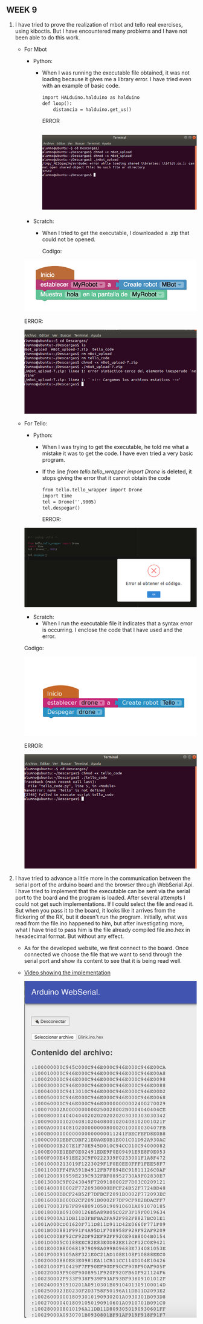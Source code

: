 ## WEEK 9

1. I have tried to prove the realization of mbot and tello real exercises, using kiboctis. But I have encountered many problems and I have not been able to do this work.
    -   For Mbot
        -  Python:
            -   When I was running the executable file obtained, it was not loading because it gives me a library error. I have tried even with an example of basic code.
                ~~~
                import HALduino.halduino as halduino
                def loop():
                    distancia = halduino.get_us()           
                ~~~
                ERROR
                
                ![ERROR](https://raw.githubusercontent.com/dvalladaresv/TFG_David_Valladares/master/assets/error_python_mbot.png)
                ---
                
        -   Scratch:
            - When I tried to get the executable, I downloaded a .zip that could not be opened.
            
                Codigo:
                
           ![Codigo](https://raw.githubusercontent.com/dvalladaresv/TFG_David_Valladares/master/assets/codigo_scratch_mbot.png)
               
          ERROR:
              
         ![ERROR](https://raw.githubusercontent.com/dvalladaresv/TFG_David_Valladares/master/assets/error_scratch_mbot.png)
           
                
    -   For Tello:
        -   Python:
            -   When I was trying to get the executable, he told me what a mistake it was to get the code. I have even tried a very basic program.
            -   If the line *from tello.tello_wrapper import Drone* is deleted, it stops giving the error that it cannot obtain the code
                ~~~
                from tello.tello_wrapper import Drone
                import time
                tel = Drone('',9005)
                tel.despegar()
                ~~~
                
                  ERROR:
                
           ![ERROR](https://raw.githubusercontent.com/dvalladaresv/TFG_David_Valladares/master/assets/error_python_tello.png)
     
 
        -  Scratch:
            -    When I run the executable file it indicates that a syntax error is occurring. I enclose the code that I have used and the error.
                    
         Codigo:

         ![Codigo](https://raw.githubusercontent.com/dvalladaresv/TFG_David_Valladares/master/assets/codigo_scratch_tello.png)
                    
           ERROR:
           
          ![ERROR](https://raw.githubusercontent.com/dvalladaresv/TFG_David_Valladares/master/assets/error_scratch_tello.png)

2. I have tried to advance a little more in the communication between the serial port of the arduino board and the browser through WebSerial Api. I have tried to implement that the executable can be sent via the serial port to the board and the program is loaded.
   After several attempts I could not get such implementations. If I could select the file and read it. But when you pass it to the board, it looks like it arrives from the flickering of the RX, but it doesn't run the program. Initially, what was read from the file.ino happened to him, but after investigating more, what I have tried to pass him is the file already compiled file.ino.hex in hexadecimal format. But without any effect.
   
   - As for the developed website, we first connect to the board. Once connected we choose the file that we want to send through the serial port and show its content to see that it is being read well.
   - [Video showing the implementation](https://youtu.be/otLMcTSlUpo)
       
        ![Implementation](https://raw.githubusercontent.com/dvalladaresv/TFG_David_Valladares/master/assets/WebSerialApi.png)
        
   


       
        
